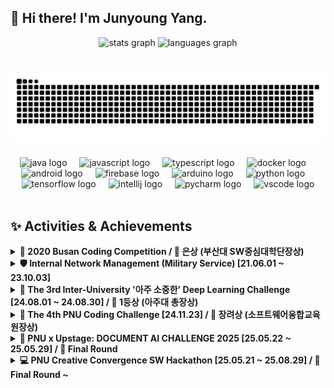 ## 👋 Hi there! I'm Junyoung Yang.

<div align="center">
  <img src="https://github-readme-stats.vercel.app/api?username=Neibce&hide_title=false&hide_rank=false&show_icons=true&include_all_commits=true&count_private=true&disable_animations=false&theme=transparent&locale=en&hide_border=false&order=1&v=2" height="150" alt="stats graph"  />
  <img src="https://github-readme-stats.vercel.app/api/top-langs?username=Neibce&locale=en&hide_title=false&layout=compact&card_width=320&langs_count=5&theme=transparent&hide_border=false&order=2&exclude_repo=PLUTO,PLUTO-Android" height="150" alt="languages graph"  />
</div>

###

<br clear="both">
<div align="center">
<img src="https://raw.githubusercontent.com/Neibce/Neibce/output/snake.svg" alt="Snake animation" />
</div>

###

<div align="center">
  <img src="https://cdn.jsdelivr.net/gh/devicons/devicon/icons/java/java-original.svg" height="30" alt="java logo"  />
  <img width="12" />
  <img src="https://cdn.jsdelivr.net/gh/devicons/devicon/icons/javascript/javascript-original.svg" height="30" alt="javascript logo"  />
  <img width="12" />
  <img src="https://cdn.jsdelivr.net/gh/devicons/devicon/icons/typescript/typescript-original.svg" height="30" alt="typescript logo"  />
  <img width="12" />
  <img src="https://cdn.jsdelivr.net/gh/devicons/devicon/icons/docker/docker-original.svg" height="30" alt="docker logo"  />
  <img width="12" />
  <img src="https://cdn.jsdelivr.net/gh/devicons/devicon/icons/android/android-original.svg" height="30" alt="android logo"  />
  <img width="12" />
  <img src="https://cdn.jsdelivr.net/gh/devicons/devicon/icons/firebase/firebase-plain.svg" height="30" alt="firebase logo"  />
  <img width="12" />
  <img src="https://cdn.jsdelivr.net/gh/devicons/devicon/icons/arduino/arduino-original.svg" height="30" alt="arduino logo"  />
  <img width="12" />
  <img src="https://cdn.jsdelivr.net/gh/devicons/devicon/icons/python/python-original.svg" height="30" alt="python logo"  />
  <img width="12" />
  <img src="https://cdn.jsdelivr.net/gh/devicons/devicon/icons/tensorflow/tensorflow-original.svg" height="30" alt="tensorflow logo"  />
  <img width="12" />
  <img src="https://cdn.jsdelivr.net/gh/devicons/devicon/icons/intellij/intellij-original.svg" height="30" alt="intellij logo"  />
  <img width="12" />
  <img src="https://cdn.jsdelivr.net/gh/devicons/devicon/icons/pycharm/pycharm-original.svg" height="30" alt="pycharm logo"  />
  <img width="12" />
  <img src="https://cdn.jsdelivr.net/gh/devicons/devicon/icons/vscode/vscode-original.svg" height="30" alt="vscode logo"  />
</div>


<br>

## ✨ Activities & Achievements
<details>
  <summary><strong>🎯 2020 Busan Coding Competition / 🥈 은상 (부산대 SW중심대학단장상)</strong></summary>

</details>
<details>
  <summary><strong>🛡️ Internal Network Management (Military Service) [21.06.01 ~ 23.10.03]</strong></summary>
  
  - **Institution:** Republic of Korea Army

</details>
<details>
  <summary><strong>🧠 The 3rd Inter-University '아주 소중한' Deep Learning Challenge [24.08.01 ~ 24.08.30] / 🥇 1등상 (아주대 총장상)</strong></summary>

  - **Organizer:** Ajou Univ, Kyungpook Nat'l Univ, Pusan Nat'l Univ, Jeonbuk Nat'l Univ, Chonnam Nat'l Univ.

</details>
<details>
  <summary><strong>🎯 The 4th PNU Coding Challenge [24.11.23] / 🥉 장려상 (소프트웨어융합교육원장상)</strong></summary>

  - **Organizer:** Pusan Nat'l University  

</details>
<details>
  <summary><strong>🧠 PNU x Upstage: DOCUMENT AI CHALLENGE 2025 [25.05.22 ~ 25.05.29] / 🚀 Final Round</strong></summary>

  - **Organizer:** Upstage, Pusan Nat'l University  

</details>
<details>
  <summary><strong>💻 PNU Creative Convergence SW Hackathon [25.05.21 ~ 25.08.29] / 🚀 Final Round ~</strong></summary>

  - **Organizer:** Pusan Nat'l University  
  

</details>
